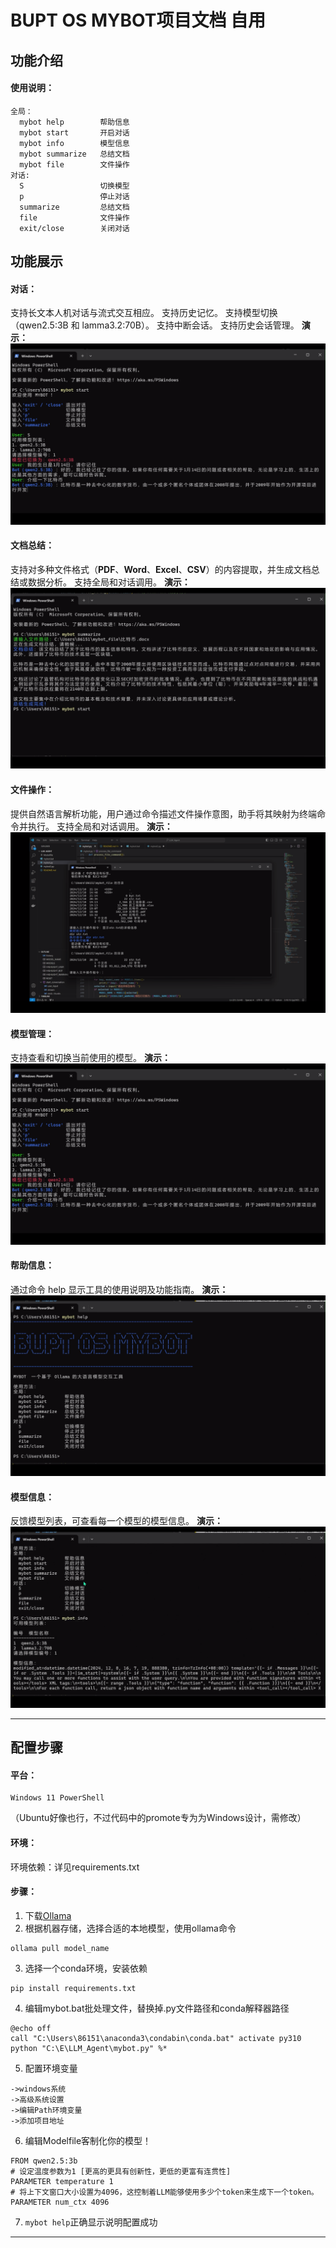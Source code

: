 # BUPT OS MYBOT项目文档 自用

## 功能介绍

#### 使用说明：
```
全局：
  mybot help        帮助信息
  mybot start       开启对话
  mybot info        模型信息
  mybot summarize   总结文档
  mybot file        文件操作
对话:
  S                 切换模型
  p                 停止对话
  summarize         总结文档
  file              文件操作
  exit/close        关闭对话
```

## 功能展示

#### 对话：
支持长文本人机对话与流式交互相应。
支持历史记忆。
支持模型切换（qwen2.5:3B 和 lamma3.2:70B）。
支持中断会话。
支持历史会话管理。
**演示：**
![img1](./img/1.png)


#### 文档总结：
支持对多种文件格式（**PDF**、**Word**、**Excel**、**CSV**）的内容提取，并生成文档总结或数据分析。
支持全局和对话调用。
**演示：**
![img2](./img/2.png)

#### 文件操作：
提供自然语言解析功能，用户通过命令描述文件操作意图，助手将其映射为终端命令并执行。
支持全局和对话调用。
**演示：**
![img3](./img/3.png)

#### 模型管理：
支持查看和切换当前使用的模型。
**演示：**
![img1](./img/1.png)


#### 帮助信息：
通过命令 help 显示工具的使用说明及功能指南。
**演示：**
![img4](./img/4.png)

#### 模型信息：
反馈模型列表，可查看每一个模型的模型信息。
**演示：**
![img4](./img/5.png)

---
## 配置步骤

#### 平台：
```
Windows 11 PowerShell
```
（Ubuntu好像也行，不过代码中的promote专为为Windows设计，需修改）

#### 环境：
环境依赖：详见requirements.txt

#### 步骤：
1. 下载[Ollama](https://ollama.com/)
2. 根据机器存储，选择合适的本地模型，使用ollama命令
```
ollama pull model_name
```
3. 选择一个conda环境，安装依赖
```
pip install requirements.txt
```
4. 编辑mybot.bat批处理文件，替换掉.py文件路径和conda解释器路径
```
@echo off
call "C:\Users\86151\anaconda3\condabin\conda.bat" activate py310
python "C:\E\LLM_Agent\mybot.py" %*
```
5. 配置环境变量
```
->windows系统
->高级系统设置
->编辑Path环境变量
->添加项目地址
```
6. 编辑Modelfile客制化你的模型！
```
FROM qwen2.5:3b
# 设定温度参数为1 [更高的更具有创新性，更低的更富有连贯性]
PARAMETER temperature 1
# 将上下文窗口大小设置为4096，这控制着LLM能够使用多少个token来生成下一个token。
PARAMETER num_ctx 4096
```
7. `mybot help`正确显示说明配置成功

---
